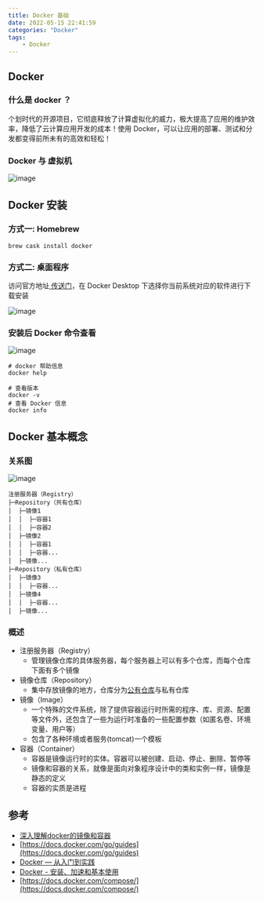 ```yaml
---
title: Docker 基础
date: 2022-05-15 22:41:59
categories: "Docker"
tags:
	- Docker
---
```


## Docker 
### 什么是 docker ？
个划时代的开源项目，它彻底释放了计算虚拟化的威力，极大提高了应用的维护效率，降低了云计算应用开发的成本！使用 Docker，可以让应用的部署、测试和分发都变得前所未有的高效和轻松！
### Docker 与 虚拟机

![image](/images/2022/Docker/1.png)

## Docker 安装
### 方式一: Homebrew
```shell
brew cask install docker 
```
### 方式二: 桌面程序
访问官方地址[ 传送门](https://www.docker.com/get-started)，在 Docker Desktop 下选择你当前系统对应的软件进行下载安装

![image](/images/2022/Docker/2.png)

### 安装后 Docker 命令查看

![image](/images/2022/Docker/3.png)

```shell
# docker 帮助信息
docker help 

# 查看版本
docker -v 
# 查看 Docker 信息
docker info 
```
## Docker 基本概念
### 关系图

![image](/images/2022/Docker/4.png)

```shell
注册服务器（Registry）
├─Repository（共有仓库）
│  ├─镜像1
│  │  ├─容器1
│  │  ├─容器2
│  ├─镜像2
│  │  ├─容器1
│  │  ├─容器...
│  ├─镜像...
├─Repository（私有仓库）
│  ├─镜像3
│  │  ├─容器...
│  ├─镜像4
│  │  ├─容器...
│  ├─镜像...
```
### 概述

- 注册服务器（Registry）
   - 管理镜像仓库的具体服务器，每个服务器上可以有多个仓库，而每个仓库下面有多个镜像
- 镜像仓库（Repository）
   - 集中存放镜像的地方，仓库分为[公有仓库](https://hub.docker.com/)与私有仓库
- 镜像（Image）
   - 一个特殊的文件系统，除了提供容器运行时所需的程序、库、资源、配置等文件外，还包含了一些为运行时准备的一些配置参数（如匿名卷、环境变量、用户等）
   - 包含了各种环境或者服务(tomcat)一个模板
- 容器（Container）
   - 容器是镜像运行时的实体。容器可以被创建、启动、停止、删除、暂停等
   - 镜像和容器的关系，就像是面向对象程序设计中的类和实例一样，镜像是静态的定义
   - 容器的实质是进程

## 参考

- [深入理解docker的镜像和容器](https://www.jianshu.com/p/c7cc19ef8cb2)
- [https://docs.docker.com/go/guides](https://docs.docker.com/go/guides)
- [Docker — 从入门到实践](https://vuepress.mirror.docker-practice.com/)
- [Docker - 安装、加速和基本使用](https://juejin.cn/post/6921330672955031560)
- [https://docs.docker.com/compose/](https://docs.docker.com/compose/)
